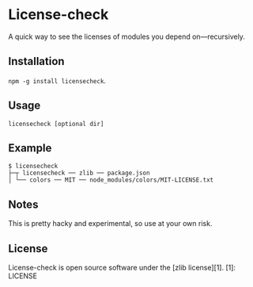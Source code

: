 License-check
==================
A quick way to see the licenses of modules you depend on—recursively.

Installation
------------
`npm -g install licensecheck`.

Usage
------------
`licensecheck [optional dir]`

Example
-------

    $ licensecheck 
    ├─┬ licensecheck ── zlib ── package.json
    │ └── colors ── MIT ── node_modules/colors/MIT-LICENSE.txt

Notes
-----

This is pretty hacky and experimental, so use at your own risk.

License
-------
License-check is open source software under the [zlib license][1].
[1]: LICENSE
